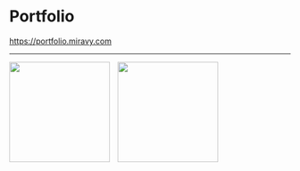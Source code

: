 # Portfolio
https://portfolio.miravy.com

---

<img align="center" height="180" src="https://github-readme-stats.vercel.app/api?username=yu-3in&count_private=true&bg_color=deg,4b73ff,7cf7ff&title_color=fff&text_color=fff&hide_border=true" />　<img align="center" height="180" src="https://github-readme-stats.vercel.app/api/top-langs/?username=yu-3in&layout=compact&bg_color=deg,4b73ff,7cf7ff&title_color=fff&text_color=fff&hide_border=true" />
